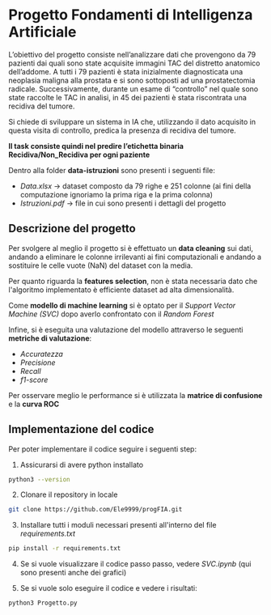 # Progetto Fondamenti di Intelligenza Artificiale
L’obiettivo del progetto consiste nell’analizzare dati che provengono da 79 pazienti dai quali sono state acquisite immagini TAC del distretto anatomico dell’addome. A tutti i 79 pazienti è stata inizialmente diagnosticata una neoplasia maligna alla prostata e si sono sottoposti ad una prostatectomia radicale. Successivamente, durante un esame di “controllo” nel quale sono state raccolte le TAC in analisi, in 45 dei pazienti è stata riscontrata una recidiva del tumore.

Si chiede di sviluppare un sistema in IA che, utilizzando il dato acquisito in questa visita di controllo, predica la presenza di recidiva del tumore.

**Il task consiste quindi nel predire l’etichetta binaria Recidiva/Non_Recidiva per ogni paziente**

Dentro alla folder **data-istruzioni** sono presenti i seguenti file:
* *Data.xlsx* -> dataset composto da 79 righe e 251 colonne (ai fini della computazione ignoriamo la prima riga e la prima colonna)
* *Istruzioni.pdf* -> file in cui sono presenti i dettagli del progetto

## Descrizione del progetto

Per svolgere al meglio il progetto si è effettuato un **data cleaning** sui dati, andando a eliminare le colonne irrilevanti ai fini computazionali e andando a sostituire le celle vuote (NaN) del dataset con la media.

Per quanto riguarda la **features selection**, non è stata necessaria dato che l'algoritmo implementato è efficiente dataset ad alta dimensionalità.

Come **modello di machine learning** si è optato per il *Support Vector Machine (SVC)* dopo averlo confrontato con il *Random Forest*

Infine, si è eseguita una valutazione del modello attraverso le seguenti **metriche di valutazione**:
* *Accuratezza*
* *Precisione*
* *Recall*
* *f1-score*

Per osservare meglio le performance si è utilizzata la **matrice di confusione** e la **curva ROC**

## Implementazione del codice

Per poter implementare il codice seguire i seguenti step:

1. Assicurarsi di avere python installato

```bash
python3 --version
```

2. Clonare il repository in locale

```bash
git clone https://github.com/Ele9999/progFIA.git
```

3. Installare tutti i moduli necessari presenti all'interno del file *requirements.txt*

```bash
pip install -r requirements.txt
```

4. Se si vuole visualizzare il codice passo passo, vedere *SVC.ipynb* (qui sono presenti anche dei grafici)

5. Se si vuole solo eseguire il codice e vedere i risultati:

```bash
python3 Progetto.py
```